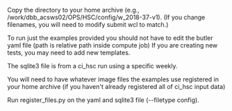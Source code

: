 
Copy the directory to your home archive (e.g., /work/dbb_acsws02/OPS/HSC/config/w_2018-37-v1).  (If you change filenames, you will need to modify submit wcl to match.)

To run just the examples provided you should not have to edit the butler yaml file (path is relative path inside compute job)
If you are creating new tests, you may need to add new templates.

The sqlite3 file is from a ci_hsc run using a specific weekly.   

You will need to have whatever image files the examples use registered in your home archive (if you haven't already registered all of ci_hsc input data)

Run register_files.py on the yaml and sqlite3 file (--filetype config).
